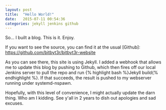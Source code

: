 ```yaml
---
layout: post
title:  "Hello World!"
date:   2015-07-11 00:54:36
categories: jekyll jenkins github
---
```

So... I built a blog. This is it. Enjoy.

If you want to see the source, you can find it at the usual [Github]: 
https://github.com/bitbyt3r/bitbyt3r-website

As you can see there, this site is using Jekyll. I added a webhook 
that allows me to update this blog by pushing to Github, which then 
fires off our local Jenkins server to pull the repo and run
{% highlight bash %}Jekyll build{% endhighlight %}.
If that succeeds, the result is pushed to my webserver running under systemd-nspawn.

Hopefully, with this level of convenience, I might actually update the 
darn thing. Who am I kidding. See y'all in 2 years to dish out 
apologies and sad excuses.
